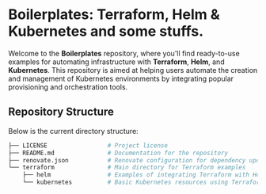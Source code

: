 # Boilerplates: Terraform, Helm & Kubernetes and some stuffs.

Welcome to the **Boilerplates** repository, where you'll find ready-to-use examples for automating infrastructure with **Terraform**, **Helm**, and **Kubernetes**. This repository is aimed at helping users automate the creation and management of Kubernetes environments by integrating popular provisioning and orchestration tools.

## Repository Structure

Below is the current directory structure:

```bash
├── LICENSE                 # Project license
├── README.md               # Documentation for the repository
├── renovate.json           # Renovate configuration for dependency updates
└── terraform               # Main directory for Terraform examples
    ├── helm                # Examples of integrating Terraform with Helm
    └── kubernetes          # Basic Kubernetes resources using Terraform
```
